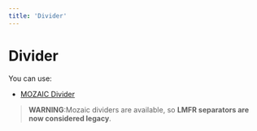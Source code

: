 ```yaml
---
title: 'Divider'
---
```


# Divider

You can use:

* [MOZAIC Divider](http://mozaic.adeo.cloud/Components/Dividers/)

> **WARNING**:Mozaic dividers are available, so **LMFR separators are now considered legacy**.
